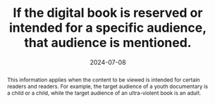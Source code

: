---
title: If the digital book is reserved or intended for a specific audience, that audience is mentioned.
abstract: This information applies when the content to be viewed is intended for certain readers and readers. For example, the target audience of a youth documentary is a child or a child, while the target audience of an ultra-violent book is an adult.
categories:
  - Identification
agrege: O4095-E011
opquast: 4 095
indiceebook: "11"
description: "Renewal #011"
before: "010"
weight: "011"
after: "012"
actif: "1"
layout: rules
date: 2024-07-08
tags:
  - Trust
  - Legal
objectif:
  - Avoid receiving
  - Notify Users
Meo:
  - Associate specific public information with book
  - Include specific public information on the book presentation page
Controle:
  - For any book whose consultation may be shocking or not adapted to a certain population structure (minors, etc. , please ensure that there is an indication of the audience the book is intended for.
epubcheck: null
ace: null
humancheck: true
ReadiumGoToolkit: null
Source:
  - Opquast
  - "[currency symbol] SNE"
Referentiel:
  - ""
steps:
  - Design
  - editorial
pertinence: 1
---
